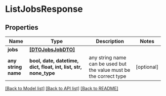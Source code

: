 # ListJobsResponse


## Properties
Name | Type | Description | Notes
------------ | ------------- | ------------- | -------------
**jobs** | [**[DTOJobsJobDTO]**](DTOJobsJobDTO.md) |  | 
**any string name** | **bool, date, datetime, dict, float, int, list, str, none_type** | any string name can be used but the value must be the correct type | [optional]

[[Back to Model list]](../README.md#documentation-for-models) [[Back to API list]](../README.md#documentation-for-api-endpoints) [[Back to README]](../README.md)


